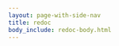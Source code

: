 ```yaml
---
layout: page-with-side-nav
title: redoc
body_include: redoc-body.html
---
```

<redoc spec-url='{{ site.v2SpecUrl }}'></redoc>
